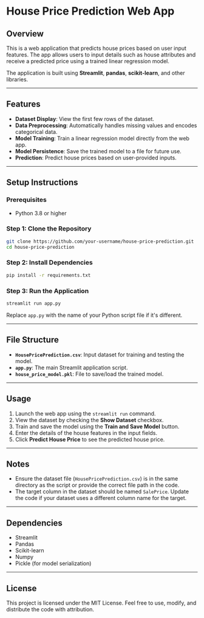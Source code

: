 # House Price Prediction Web App

## Overview
This is a web application that predicts house prices based on user input features. The app allows users to input details such as house attributes and receive a predicted price using a trained linear regression model.

The application is built using **Streamlit**, **pandas**, **scikit-learn**, and other libraries.

---

## Features
- **Dataset Display**: View the first few rows of the dataset.
- **Data Preprocessing**: Automatically handles missing values and encodes categorical data.
- **Model Training**: Train a linear regression model directly from the web app.
- **Model Persistence**: Save the trained model to a file for future use.
- **Prediction**: Predict house prices based on user-provided inputs.

---

## Setup Instructions

### Prerequisites
- Python 3.8 or higher

### Step 1: Clone the Repository
```bash
git clone https://github.com/your-username/house-price-prediction.git
cd house-price-prediction
```

### Step 2: Install Dependencies
```bash
pip install -r requirements.txt
```

### Step 3: Run the Application
```bash
streamlit run app.py
```

Replace `app.py` with the name of your Python script file if it's different.

---

## File Structure
- **`HousePricePrediction.csv`**: Input dataset for training and testing the model.
- **`app.py`**: The main Streamlit application script.
- **`house_price_model.pkl`**: File to save/load the trained model.

---

## Usage
1. Launch the web app using the `streamlit run` command.
2. View the dataset by checking the **Show Dataset** checkbox.
3. Train and save the model using the **Train and Save Model** button.
4. Enter the details of the house features in the input fields.
5. Click **Predict House Price** to see the predicted house price.

---

## Notes
- Ensure the dataset file (`HousePricePrediction.csv`) is in the same directory as the script or provide the correct file path in the code.
- The target column in the dataset should be named `SalePrice`. Update the code if your dataset uses a different column name for the target.

---

## Dependencies
- Streamlit
- Pandas
- Scikit-learn
- Numpy
- Pickle (for model serialization)

---

## License
This project is licensed under the MIT License. Feel free to use, modify, and distribute the code with attribution.
